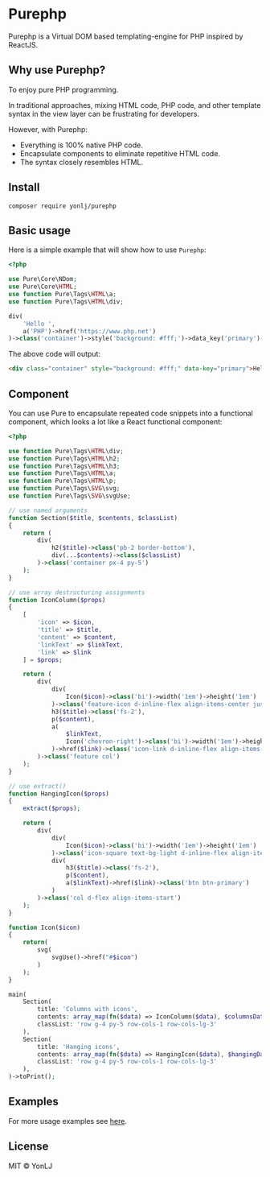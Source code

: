 # Purephp

Purephp is a Virtual DOM based templating-engine for PHP inspired by ReactJS.

## Why use Purephp?

To enjoy pure PHP programming.

In traditional approaches, mixing HTML code, PHP code, and other template syntax in the view layer can be frustrating for developers.

However, with Purephp:
+ Everything is 100% native PHP code.
+ Encapsulate components to eliminate repetitive HTML code.
+ The syntax closely resembles HTML.

## Install

`composer require yonlj/purephp`

## Basic usage

Here is a simple example that will show how to use `Purephp`:

```php
<?php

use Pure\Core\NDom;
use Pure\Core\HTML;
use function Pure\Tags\HTML\a;
use function Pure\Tags\HTML\div;

div(
    'Hello ',
    a('PHP')->href('https://www.php.net')
)->class('container')->style('background: #fff;')->data_key('primary')->toPrint();
```

The above code will output:

```html
<div class="container" style="background: #fff;" data-key="primary">Hello <a href="https://www.php.net">PHP</a></div>
```

## Component

You can use Pure to encapsulate repeated code snippets into a functional component, which looks a lot like a React functional component:

```php
<?php

use function Pure\Tags\HTML\div;
use function Pure\Tags\HTML\h2;
use function Pure\Tags\HTML\h3;
use function Pure\Tags\HTML\a;
use function Pure\Tags\HTML\p;
use function Pure\Tags\SVG\svg;
use function Pure\Tags\SVG\svgUse;

// use named arguments
function Section($title, $contents, $classList)
{
    return (
        div(
            h2($title)->class('pb-2 border-bottom'),
            div(...$contents)->class($classList)
        )->class('container px-4 py-5')
    );
}

// use array destructuring assignments
function IconColumn($props)
{
    [
        'icon' => $icon,
        'title' => $title,
        'content' => $content,
        'linkText' => $linkText,
        'link' => $link
    ] = $props;

    return (
        div(
            div(
                Icon($icon)->class('bi')->width('1em')->height('1em')
            )->class('feature-icon d-inline-flex align-items-center justify-content-center text-bg-primary bg-gradient fs-2 mb-3'),
            h3($title)->class('fs-2'),
            p($content),
            a(
                $linkText,
                Icon('chevron-right')->class('bi')->width('1em')->height('1em'),
            )->href($link)->class('icon-link d-inline-flex align-items-center')
        )->class('feature col')
    );
}

// use extract()
function HangingIcon($props)
{
    extract($props);

    return (
        div(
            div(
                Icon($icon)->class('bi')->width('1em')->height('1em')
            )->class('icon-square text-bg-light d-inline-flex align-items-center justify-content-center fs-4 flex-shrink-0 me-3'),
            div(
                h3($title)->class('fs-2'),
                p($content),
                a($linkText)->href($link)->class('btn btn-primary')
            )
        )->class('col d-flex align-items-start')
    );
}

function Icon($icon)
{
    return(
        svg(
            svgUse()->href("#$icon")
        )
    );
}

main(
    Section(
        title: 'Columns with icons',
        contents: array_map(fn($data) => IconColumn($data), $columnsData),
        classList: 'row g-4 py-5 row-cols-1 row-cols-lg-3'
    ),
    Section(
        title: 'Hanging icons',
        contents: array_map(fn($data) => HangingIcon($data), $hangingData),
        classList: 'row g-4 py-5 row-cols-1 row-cols-lg-3'
    ),
)->toPrint();
```

## Examples

For more usage examples see [here](https://github.com/YonLJ/purephp/tree/master/examples).

## License

MIT © YonLJ
